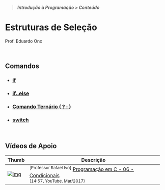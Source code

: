 > ##### Introdução à Programação > Conteúdo

# Estruturas de Seleção

Prof. Eduardo Ono

<br>

## Comandos

* ### [if](./if/README.md)

* ### [if..else](./if-else/README.md)

* ### [Comando Ternário ( ? : )](./comando-ternario/README.md)

* ### [switch](./switch/README.md)

<br>

## Vídeos de Apoio

| Thumb | Descrição |
| --- | --- |
| [![img](https://img.youtube.com/vi/12XEASpEQ0w/default.jpg)](https://youtu.be/12XEASpEQ0w) | <sup>[Professor Rafael Ivo]</sup> [Programação em C - 06 - Condicionais](https://www.youtube.com/watch?v=12XEASpEQ0w)<br><sub>(14:57, YouTube, Mar/2017)</sub>

<br>

